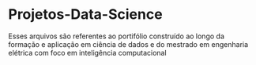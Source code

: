 # Projetos-Data-Science

Esses arquivos são referentes ao portifólio construído ao longo da formação e aplicação em ciência de dados e do mestrado em engenharia elétrica com foco em inteligência computacional
